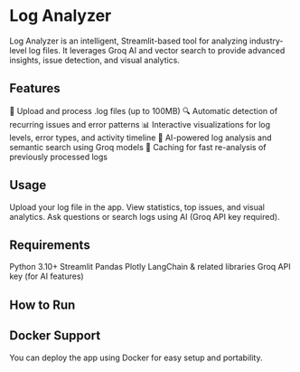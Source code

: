 # Log Analyzer
Log Analyzer is an intelligent, Streamlit-based tool for analyzing industry-level log files. It leverages Groq AI and vector search to provide advanced insights, issue detection, and visual analytics.

## Features
📁 Upload and process .log files (up to 100MB)
🔍 Automatic detection of recurring issues and error patterns
📊 Interactive visualizations for log levels, error types, and activity timeline
🤖 AI-powered log analysis and semantic search using Groq models
💾 Caching for fast re-analysis of previously processed logs
## Usage
Upload your log file in the app.
View statistics, top issues, and visual analytics.
Ask questions or search logs using AI (Groq API key required).
## Requirements
Python 3.10+
Streamlit
Pandas
Plotly
LangChain & related libraries
Groq API key (for AI features)
## How to Run
## Docker Support
You can deploy the app using Docker for easy setup and portability.